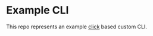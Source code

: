 # Example CLI

This repo represents an example [click](https://click.palletsprojects.com/en/8.1.x/) based custom CLI.


